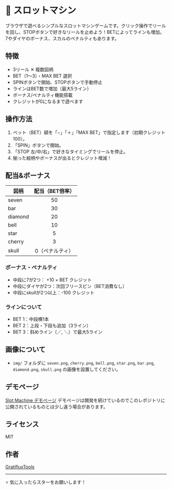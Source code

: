 # 🎰 スロットマシン

ブラウザで遊べるシンプルなスロットマシンゲームです。クリック操作でリールを回し、STOPボタンで好きなリールを止めよう！BETによってラインも増加。7やダイヤのボーナス、スカルのペナルティもあります。

## 特徴

- 3リール ✕ 複数図柄
- BET（1〜3）・MAX BET 選択
- SPINボタンで開始、STOPボタンで手動停止
- ラインはBET数で増加（最大5ライン）
- ボーナス/ペナルティ機能搭載
- クレジットが0になるまで遊べます

## 操作方法

1. ベット（BET）額を「−」「＋」「MAX BET」で指定します（初期クレジット100）。
2. 「SPIN」ボタンで開始。
3. 「STOP 左/中/右」で好きなタイミングでリールを停止。
4. 揃った絵柄やボーナスが出るとクレジット増減！

## 配当&ボーナス

| 図柄        | 配当（BET倍率）   |
|-------------|:----------------:|
| seven       |       50         |
| bar         |       30         |
| diamond     |       20         |
| bell        |       10         |
| star        |        5         |
| cherry      |        3         |
| skull       |   0（ペナルティ）|

### ボーナス・ペナルティ

- 中段に7が2つ： +10 × BET クレジット
- 中段にダイヤが2つ：次回フリースピン（BET消費なし）
- 中段にskullが2つ以上：-100 クレジット

### ラインについて

- BET 1：中段横1本
- BET 2：上段・下段も追加（3ライン）
- BET 3：斜めライン（／, ＼）で最大5ライン

## 画像について

- `img/` フォルダに `seven.png`, `cherry.png`, `bell.png`, `star.png`, `bar.png`, `diamond.png`, `skull.png` の画像を設置してください。

## デモページ

[Slot Machine デモページ](https://ss872927.stars.ne.jp/slot/)
デモページは開発を続けているのでこのレポジトリに公開されているものとは少し違う場合があります。

## ライセンス

MIT

## 作者

[GratifluxTools](https://github.com/GratifluxTools/slot-machine.git)

---

⭐ 気に入ったらスターをお願いします！
